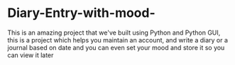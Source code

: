 # Diary-Entry-with-mood-
This is an amazing project that we've built using Python and Python GUI, this is a project which helps you maintain an account, and write a diary or a journal based on date and you can even set your mood and store it so you can view it later
